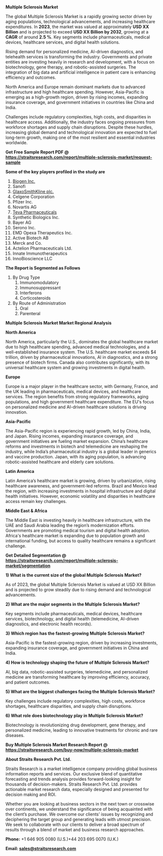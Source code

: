 <p><strong>Multiple Sclerosis Market</strong></p>
<p>The global Multiple Sclerosis Market is a rapidly growing sector driven by aging populations, technological advancements, and increasing healthcare expenditures. In <strong>2023</strong>, the market was valued at approximately <strong>USD XX Billion</strong> and is projected to exceed <strong>USD XX Billion</strong><strong> by 2032</strong>, growing at a <strong>CAGR</strong> of around <strong>2.5 %</strong>. Key segments include pharmaceuticals, medical devices, healthcare services, and digital health solutions.</p>
<p>Rising demand for personalized medicine, AI-driven diagnostics, and telehealth services is transforming the industry. Governments and private entities are investing heavily in research and development, with a focus on biotechnology, gene therapy, and robotic-assisted surgeries. The integration of big data and artificial intelligence in patient care is enhancing efficiency and outcomes.</p>
<p>North America and Europe remain dominant markets due to advanced infrastructure and high healthcare spending. However, Asia-Pacific is emerging as a high-growth region, driven by rising incomes, expanding insurance coverage, and government initiatives in countries like China and India.</p>
<p>Challenges include regulatory complexities, high costs, and disparities in healthcare access. Additionally, the industry faces ongoing pressures from workforce shortages and supply chain disruptions. Despite these hurdles, increasing global demand and technological innovation are expected to fuel long-term growth, making one of the most resilient and essential industries worldwide.</p>
<p><strong>Get Free Sample Report PDF @ <a href=https://straitsresearch.com/report/multiple-sclerosis-market/request-sample>https://straitsresearch.com/report/multiple-sclerosis-market/request-sample</a></strong></p>
<div><strong>Some of the key players profiled in the study are</strong></div>
<p><ol>
<li><a href=""https://www.biogen.com/"" target=""_blank"">Biogen Inc.</a></li>
<li>Sanofi</li><li><a href=""https://www.gsk.com/en-gb/"" target=""_blank"">GlaxoSmithKline plc.</a></li>
<li>Celgene Corporation</li>
<li>Pfizer Inc. </li>
<li>Novartis AG</li>
<li><a href=""https://www.tevapharm.com/"" target=""_blank"">Teva Pharmaceuticals</a></li>
<li>Synthetic Biologics Inc.</li>
<li>Bayer AG</li>
<li>Serono Inc.</li>
<li>EMD Opexa Therapeutics Inc.</li>
<li>Active Biotech AB</li>
<li>Merck and Co.</li>
<li>Actelion Pharmaceuticals Ltd.</li>
<li>Innate Immunotherapeutics</li>
<li>InnoBioscience LLC</li>
</ol></p>
<p><strong>The Report is Segmented as Follows</strong></p>
<p><ol>
<li>By Drug Type
<ol>
<li>Immunomodulatory</li>
<li>Immunosuppressant</li>
<li>Interferons</li>
<li>Corticosteroids</li>
</ol>
</li>
<li>By Route of Administration
<ol>
<li>Oral</li>
<li>Parenteral</li>
</ol>
</li>
</ol></p>
<p><strong>Multiple Sclerosis Market Market Regional Analysis</strong></p>
<p><strong>North America</strong></p>
<p>North America, particularly the U.S., dominates the global healthcare market due to high healthcare spending, advanced medical technologies, and a well-established insurance system. The U.S. healthcare market exceeds $4 trillion, driven by pharmaceutical innovations, AI in diagnostics, and a strong presence of biotech firms. Canada also contributes significantly, with its universal healthcare system and growing investments in digital health.</p>
<p><strong>Europe</strong></p>
<p>Europe is a major player in the healthcare sector, with Germany, France, and the UK leading in pharmaceuticals, medical devices, and healthcare services. The region benefits from strong regulatory frameworks, aging populations, and high government healthcare expenditure. The EU's focus on personalized medicine and AI-driven healthcare solutions is driving innovation.</p>
<p><strong>Asia-Pacific</strong></p>
<p>The Asia-Pacific region is experiencing rapid growth, led by China, India, and Japan. Rising incomes, expanding insurance coverage, and government initiatives are fueling market expansion. China&rsquo;s healthcare reforms and investments in biotech and telemedicine are reshaping the industry, while India&rsquo;s pharmaceutical industry is a global leader in generics and vaccine production. Japan, with its aging population, is advancing robotic-assisted healthcare and elderly care solutions.</p>
<p><strong>Latin America</strong></p>
<p>Latin America&rsquo;s healthcare market is growing, driven by urbanization, rising healthcare awareness, and government-led reforms. Brazil and Mexico lead the region, with increasing investments in hospital infrastructure and digital health initiatives. However, economic volatility and disparities in healthcare access remain key challenges.</p>
<p><strong>Middle East &amp; Africa</strong></p>
<p>The Middle East is investing heavily in healthcare infrastructure, with the UAE and Saudi Arabia leading the region&rsquo;s modernization efforts. Governments are promoting medical tourism and digital health adoption. Africa's healthcare market is expanding due to population growth and international funding, but access to quality healthcare remains a significant challenge.</p>
<p><strong>Get Detailed Segmentation @ <a href=https://straitsresearch.com/report/multiple-sclerosis-market/segmentation>https://straitsresearch.com/report/multiple-sclerosis-market/segmentation</a></strong></p>
<p><strong>1) What is the current size of the global Multiple Sclerosis Market?</strong></p>
<p>As of 2023, the global Multiple Sclerosis Market is valued at USD XX Billion and is projected to grow steadily due to rising demand and technological advancements.</p>
<p><strong>2) What are the major segments in the Multiple Sclerosis Market?</strong></p>
<p>Key segments include pharmaceuticals, medical devices, healthcare services, biotechnology, and digital health (telemedicine, AI-driven diagnostics, and electronic health records).</p>
<p><strong>3) Which region has the fastest-growing Multiple Sclerosis Market?</strong></p>
<p>Asia-Pacific is the fastest-growing region, driven by increasing investments, expanding insurance coverage, and government initiatives in China and India.</p>
<p><strong>4) How is technology shaping the future of Multiple Sclerosis Market?</strong></p>
<p>AI, big data, robotic-assisted surgeries, telemedicine, and personalized medicine are transforming healthcare by improving efficiency, accuracy, and patient outcomes.</p>
<p><strong>5) What are the biggest challenges facing the Multiple Sclerosis Market?</strong></p>
<p>Key challenges include regulatory complexities, high costs, workforce shortages, healthcare disparities, and supply chain disruptions.</p>
<p><strong>6) What role does biotechnology play in Multiple Sclerosis Market?</strong></p>
<p>Biotechnology is revolutionizing drug development, gene therapy, and personalized medicine, leading to innovative treatments for chronic and rare diseases.</p>
<p><strong>Buy Multiple Sclerosis Market Research Report @ <a href=https://straitsresearch.com/buy-now/multiple-sclerosis-market>https://straitsresearch.com/buy-now/multiple-sclerosis-market</a></strong></p>
<p><strong>About Straits Research Pvt. Ltd.</strong></p>
<p>Straits Research is a market intelligence company providing global business information reports and services. Our exclusive blend of quantitative forecasting and trends analysis provides forward-looking insight for thousands of decision-makers. Straits Research Pvt. Ltd. provides actionable market research data, especially designed and presented for decision making and ROI.</p>
<p>Whether you are looking at business sectors in the next town or crosswise over continents, we understand the significance of being acquainted with the client&rsquo;s purchase. We overcome our clients&rsquo; issues by recognizing and deciphering the target group and generating leads with utmost precision. We seek to collaborate with our clients to deliver a broad spectrum of results through a blend of market and business research approaches.</p>
<p><strong><strong>Phone:</strong></strong> +1 646 905 0080 (U.S.)+44 203 695 0070 (U.K.)</p>
<p><strong><strong>Email: </strong></strong><a href=mailto:sales@straitsresearch.com><strong><u><strong>sales@straitsresearch.com</strong></u></strong></a></p>
